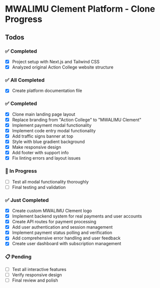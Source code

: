 # MWALIMU Clement Platform - Clone Progress

## Todos

### ✅ Completed
- [x] Project setup with Next.js and Tailwind CSS
- [x] Analyzed original Action College website structure

### ✅ All Completed
- [x] Create platform documentation file

### ✅ Completed
- [x] Clone main landing page layout
- [x] Replace branding from "Action College" to "MWALIMU Clement"
- [x] Implement payment modal functionality
- [x] Implement code entry modal functionality
- [x] Add traffic signs banner at top
- [x] Style with blue gradient background
- [x] Make responsive design
- [x] Add footer with support info
- [x] Fix linting errors and layout issues

### 🔄 In Progress
- [ ] Test all modal functionality thoroughly
- [ ] Final testing and validation

### ✅ Just Completed
- [x] Create custom MWALIMU Clement logo
- [x] Implement backend system for real payments and user accounts
- [x] Create API routes for payment processing
- [x] Add user authentication and session management
- [x] Implement payment status polling and verification
- [x] Add comprehensive error handling and user feedback
- [x] Create user dashboard with subscription management

### 📋 Pending
- [ ] Test all interactive features
- [ ] Verify responsive design
- [ ] Final review and polish
